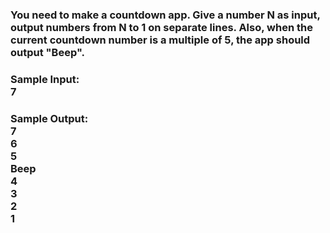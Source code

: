 ### You need to make a countdown app. Give a number N as input, output numbers from N to 1 on separate lines. Also, when the current countdown number is a multiple of 5, the app should output "Beep".
<h3>Sample Input:<br>7</h3>
<h3>Sample Output:<br>7<br>6<br>5<br>Beep<br>4<br>3<br>2<br>1</h3>